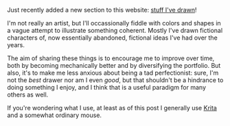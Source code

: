 Just recently added a new section to this website: [stuff I've drawn](/art)!

I'm not really an artist, but I'll occassionally fiddle with colors and shapes in a vague attempt to illustrate something coherent. Mostly I've drawn fictional characters of, now essentially abandoned, fictional ideas I've had over the years.

The aim of sharing these things is to encourage me to improve over time, both by becoming mechanically better and by diversifying the portfolio. But also, it's to make me less anxious about being a tad perfectionist: sure, I'm not the _best_ drawer nor am I even _good_, but that shouldn't be a hindrance to doing something I enjoy, and I think that is a useful paradigm for many others as well.

If you're wondering what I use, at least as of this post I generally use [Krita](https://krita.org) and a somewhat ordinary mouse.
